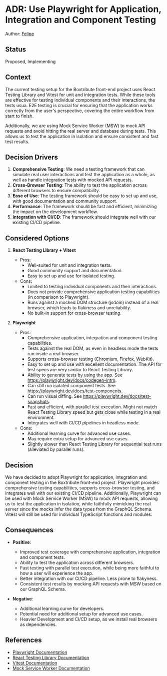 # ADR: Use Playwright for Application, Integration and Component Testing

Author: [Felipe](https://github.com/fhenrich33)

## Status

Proposed, Implementing

## Context

The current testing setup for the Boxtribute front-end project uses React Testing Library and Vitest for unit and integration tests. While these tools are effective for testing individual components and their interactions, the tests usua. E2E testing is crucial for ensuring that the application works correctly from the user's perspective, covering the entire workflow from start to finish.

Additionally, we are using Mock Service Worker (MSW) to mock API requests and avoid hitting the real server and database during tests. This allows us to test the application in isolation and ensure consistent and fast test results.

## Decision Drivers

1. **Comprehensive Testing**: We need a testing framework that can simulate real user interactions and test the application as a whole, as well as handle integration tests with mocked API requests.
2. **Cross-Browser Testing**: The ability to test the application across different browsers to ensure compatibility.
3. **Ease of Use**: The testing framework should be easy to set up and use, with good documentation and community support.
4. **Performance**: The framework should be fast and efficient, minimizing the impact on the development workflow.
5. **Integration with CI/CD**: The framework should integrate well with our existing CI/CD pipeline.

## Considered Options

1. **React Testing Library + Vitest**

   - Pros:
     - Well-suited for unit and integration tests.
     - Good community support and documentation.
     - Easy to set up and use for isolated testing.
   - Cons:
     - Limited to testing individual components and their interactions.
     - Does not provide comprehensive application testing capabilities (in comparison to Playwright).
     - Runs against a mocked DOM structure (jsdom) instead of a real browser, which leads to flakiness and unreliability.
     - No built-in support for cross-browser testing.

2. **Playwright**
   - Pros:
     - Comprehensive application, integration and component testing capabilities.
     - Tests against the real DOM, as even in headless mode the tests run inside a real browser.
     - Supports cross-browser testing (Chromium, Firefox, WebKit).
     - Easy to set up and use with excellent documentation. The API for test specs are very similar to React Testing Library.
     - Ability to generate tests by using the app. See https://playwright.dev/docs/codegen-intro.
     - Can still run isolated component tests. See https://playwright.dev/docs/test-components.
     - Can run visual diffing. See https://playwright.dev/docs/test-snapshots.
     - Fast and efficient, with parallel test execution. Might not match React Testing Library speed but gets close while testing in a real environment.
     - Integrates well with CI/CD pipelines in headless mode.
   - Cons:
     - Additional learning curve for advanced use cases.
     - May require extra setup for advanced use cases.
     - Slightly slower than React Testing Library for sequential test runs (alleviated by parallel runs).

## Decision

We have decided to adopt Playwright for application, integration and component testing in the Boxtribute front-end project. Playwright provides comprehensive testing capabilities, supports cross-browser testing, and integrates well with our existing CI/CD pipeline. Additionally, Playwright can be used with Mock Service Worker (MSW) to mock API requests, allowing us to test the application in isolation, while faithfully mimicking the real server since the mocks infer the data types from the GraphQL Schema. Vitest will still be used for individual TypeScript functions and modules.

## Consequences

- **Positive**:

  - Improved test coverage with comprehensive application, integration and component tests.
  - Ability to test the application across different browsers.
  - Fast testing with parallel test execution, while being more faithful to how a user will experience the app.
  - Better integration with our CI/CD pipeline. Less prone to flakyness.
  - Consistent test results by mocking API requests with MSW based on our GraphQL Schema.

- **Negative**:
  - Additional learning curve for developers.
  - Potential need for additional setup for advanced use cases.
  - Heavier Development and CI/CD setup, as we install real browsers as dependencies.

## References

- [Playwright Documentation](https://playwright.dev/docs/intro)
- [React Testing Library Documentation](https://testing-library.com/docs/react-testing-library/intro)
- [Vitest Documentation](https://vitest.dev/)
- [Mock Service Worker Documentation](https://mswjs.io/docs/)
